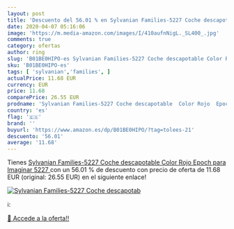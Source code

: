 ```yaml
---
layout: post
title: 'Descuento del 56.01 % en Sylvanian Families-5227 Coche descapotab'
date: 2020-04-07 05:16:06
image: 'https://m.media-amazon.com/images/I/410aufnNigL._SL400_.jpg'
comments: true
category: ofertas
author: ring
slug: 'B01BE0HIPO-es Sylvanian Families-5227 Coche descapotable Color Rojo...'
sku: 'B01BE0HIPO-es'
tags: [ 'sylvanian','families', ]
actualPrice: 11.68 EUR
currency: EUR
price: 11.68
comparePrice: 26.55 EUR
prodname: 'Sylvanian Families-5227 Coche descapotable  Color Rojo  Epoch para Imaginar 5227 '
country: 'es'
flag: '🇪🇸'
brand: ''
buyurl: 'https://www.amazon.es/dp/B01BE0HIPO/?tag=tolees-21'
descuento: '56.01'
average: '11.68'
---
```


Tienes [Sylvanian Families-5227 Coche descapotable  Color Rojo  Epoch para Imaginar 5227 ](https://www.amazon.es/dp/B01BE0HIPO/?tag=tolees-21) con un 56.01 % de descuento con precio de oferta de 11.68 EUR (original: 26.55 EUR) en el siguiente enlace!

[![Sylvanian Families-5227 Coche descapotab](https://m.media-amazon.com/images/I/410aufnNigL._SL400_.jpg)](https://www.amazon.es/dp/B01BE0HIPO/?tag=tolees-21)

ℹ️:


[🛒 Accede a la oferta!!](https://www.amazon.es/dp/B01BE0HIPO/?tag=tolees-21)
